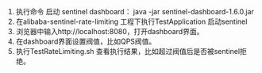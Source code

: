1. 执行命令 启动 sentinel dashboard： java -jar sentinel-dashboard-1.6.0.jar
2. 在alibaba-sentinel-rate-limiting 工程下执行TestApplication 启动sentinel
3. 浏览器中输入http://localhost:8080，打开dashboard界面。
4. 在dashboard界面设置阀值，比如QPS阀值。
5. 执行TestRateLimiting.sh 查看执行结果，比如超过阀值后是否被sentinel拒绝。
